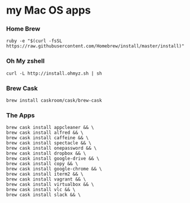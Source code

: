 my Mac OS apps
========

### Home Brew
`ruby -e "$(curl -fsSL https://raw.githubusercontent.com/Homebrew/install/master/install)"`

### Oh My zshell
`curl -L http://install.ohmyz.sh | sh`

### Brew Cask
`brew install caskroom/cask/brew-cask`

### The Apps

```
brew cask install appcleaner && \
brew cask install alfred && \
brew cask install caffeine && \
brew cask install spectacle && \
brew cask install onepassword && \
brew cask install dropbox && \
brew cask install google-drive && \
brew cask install copy && \
brew cask install google-chrome && \
brew cask install iterm2 && \
brew cask install vagrant && \
brew cask install virtualbox && \
brew cask install vlc && \
brew cask install slack && \
```
